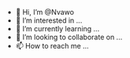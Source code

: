 - 👋 Hi, I’m @Nvawo
- 👀 I’m interested in ...
- 🌱 I’m currently learning ...
- 💞️ I’m looking to collaborate on ...
- 📫 How to reach me ...

<!---
Nvawo/Nvawo is a ✨ special ✨ repository because its `README.md` (this file) appears on your GitHub profile.
You can click the Preview link to take a look at your changes.
--->
